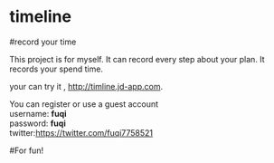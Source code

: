 timeline
========

#record your time 


This project is for myself. It can record every step about your plan. It records your spend time.

your can try it ,  http://timline.jd-app.com.

You can register or use a guest account <br>
username:  <b>fuqi</b> <br>
password: <b>fuqi</b>   
twitter:https://twitter.com/fuqi7758521


#For fun!


